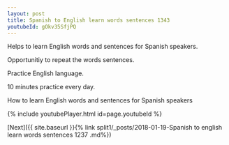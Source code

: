 ```yaml
---
layout: post
title: Spanish to English learn words sentences 1343 
youtubeId: gOkv35SfjPQ
---
```

 
 
Helps to learn English words and sentences for Spanish speakers.

Opportunitiy to repeat the words sentences. 

Practice English language. 
 
10 minutes practice every day. 
 
How to learn English words and sentences for Spanish speakers 
 
{% include youtubePlayer.html id=page.youtubeId %}
 
 
[Next]({{ site.baseurl }}{% link  split1/_posts/2018-01-19-Spanish to english learn words sentences 1237 .md%})
 
